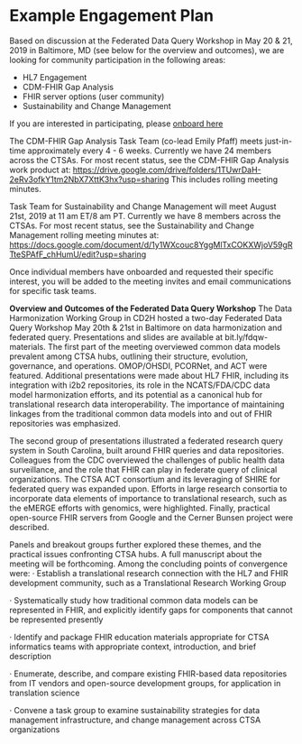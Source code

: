 # Example Engagement Plan

Based on discussion at the Federated Data Query Workshop in May 20 & 21, 2019 in Baltimore, MD (see below for the overview and outcomes), we are looking for community participation in the following areas:
- HL7 Engagement
- CDM-FHIR Gap Analysis
- FHIR server options (user community)
- Sustainability and Change Management 

If you are interested in participating, please [onboard here](http://bit.ly/cd2h-onboarding-form)

The CDM-FHIR Gap Analysis Task Team (co-lead Emily Pfaff) meets just-in-time approximately every 4 - 6 weeks.  Currently we have 24 members across the CTSAs.  For most recent status, see the CDM-FHIR Gap Analysis work product at: https://drive.google.com/drive/folders/1TUwrDaH-2eRv3ofkY1tm2NbX7XttK3hx?usp=sharing
This includes rolling meeting minutes. 

Task Team for Sustainability and Change Management will meet August 21st, 2019 at 11 am ET/8 am PT.  Currently we have 8 members across the CTSAs.  For most recent status, see the Sustainability and Change Management rolling meeting minutes at:
https://docs.google.com/document/d/1y1WXcouc8YggMlTxCOKXWjoV59gRTteSPAfF_chHumU/edit?usp=sharing

Once individual members have onboarded and requested their specific interest, you will be added to the meeting invites and email communications for specific task teams.


**Overview and Outcomes of the Federated Data Query Workshop**
The Data Harmonization Working Group in CD2H hosted a two-day Federated Data Query Workshop May 20th & 21st in Baltimore on data harmonization and federated query.  Presentations and slides are available at bit.ly/fdqw-materials.  The first part of the meeting overviewed common data models prevalent among CTSA hubs, outlining their structure, evolution, governance, and operations.  OMOP/OHSDI, PCORNet, and ACT were featured.  Additional presentations were made about HL7 FHIR, including its integration with i2b2 repositories, its role in the NCATS/FDA/CDC data model harmonization efforts, and its potential as a canonical hub for translational research data interoperability.   The importance of maintaining linkages from the traditional common data models into and out of FHIR repositories was emphasized.
 
The second group of presentations illustrated a federated research query system in South Carolina, built around FHIR queries and data repositories.  Colleagues from the CDC overviewed the challenges of public health data surveillance, and the role that FHIR can play in federate query of clinical organizations.  The CTSA ACT consortium and its leveraging of SHIRE for federated query was expanded upon.  Efforts in large research consortia to incorporate data elements of importance to translational research, such as the eMERGE efforts with genomics, were highlighted.   Finally, practical open-source FHIR servers from Google and the Cerner Bunsen project were described.
 
Panels and breakout groups further explored these themes, and the practical issues confronting CTSA hubs.  A full manuscript about the meeting will be forthcoming.  Among the concluding points of convergence were:
·                 Establish a translational research connection with the HL7 and FHIR development community, such as a Translational Research Working Group

·                 Systematically study how traditional common data models can be represented in FHIR, and explicitly identify gaps for components that cannot be represented presently

·                 Identify and package FHIR education materials appropriate for CTSA informatics teams with appropriate context, introduction, and brief description

·                 Enumerate, describe, and compare existing FHIR-based data repositories from IT vendors and open-source development groups, for application in translation science

·                 Convene a task group to examine sustainability strategies for data management infrastructure, and change management across CTSA organizations
